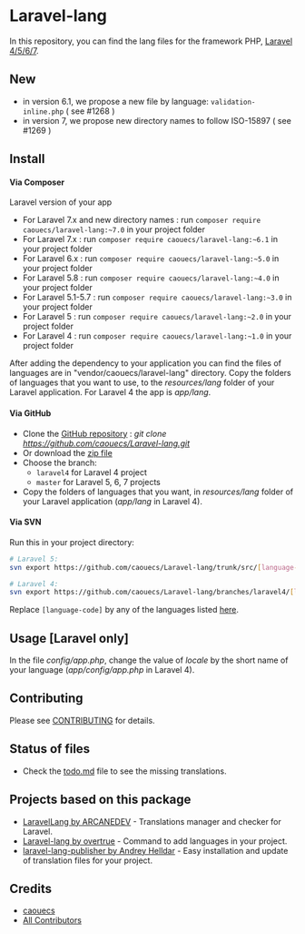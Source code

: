 # Laravel-lang

In this repository, you can find the lang files for the framework PHP, [Laravel 4/5/6/7](https://laravel.com).

## New

* in version 6.1, we propose a new file by language: `validation-inline.php` ( see #1268 )
* in version 7, we propose new directory names to follow ISO-15897 ( see #1269 )

## Install

#### Via Composer
Laravel version of your app
* For Laravel 7.x and new directory names : run `composer require caouecs/laravel-lang:~7.0` in your project folder
* For Laravel 7.x : run `composer require caouecs/laravel-lang:~6.1` in your project folder
* For Laravel 6.x : run `composer require caouecs/laravel-lang:~5.0` in your project folder
* For Laravel 5.8 : run `composer require caouecs/laravel-lang:~4.0` in your project folder
* For Laravel 5.1-5.7 : run `composer require caouecs/laravel-lang:~3.0` in your project folder
* For Laravel 5 : run `composer require caouecs/laravel-lang:~2.0` in your project folder
* For Laravel 4 : run `composer require caouecs/laravel-lang:~1.0` in your project folder

After adding the dependency to your application you can find the files of languages are in "vendor/caouecs/laravel-lang" directory.
Copy the folders of languages that you want to use, to the *resources/lang* folder of your Laravel application.
For Laravel 4 the app is *app/lang*.

#### Via GitHub

* Clone the [GitHub repository](https://github.com/caouecs/laravel-lang/) : *git clone https://github.com/caouecs/Laravel-lang.git*
* Or download the [zip file](https://github.com/caouecs/laravel-lang/archive/master.zip)
* Choose the branch:
    * `laravel4` for Laravel 4 project
    * `master` for Laravel 5, 6, 7 projects
* Copy the folders of languages that you want, in *resources/lang* folder of your Laravel application (*app/lang* in Laravel 4).

#### Via SVN

Run this in your project directory:

```sh
# Laravel 5:
svn export https://github.com/caouecs/Laravel-lang/trunk/src/[language-code] resources/lang/[language-code]

# Laravel 4:
svn export https://github.com/caouecs/Laravel-lang/branches/laravel4/[language-code] app/lang/[language-code]
```

Replace `[language-code]` by any of the languages listed [here](src).

## Usage [Laravel only]

In the file *config/app.php*, change the value of *locale* by the short name of your language (*app/config/app.php* in Laravel 4).


## Contributing

Please see [CONTRIBUTING](CONTRIBUTING.md) for details.

## Status of files

* Check the [todo.md](todo.md) file to see the missing translations.

## Projects based on this package

* [LaravelLang by ARCANEDEV](https://github.com/ARCANEDEV/LaravelLang) - Translations manager and checker for Laravel.
* [Laravel-lang by overtrue](https://github.com/overtrue/laravel-lang) - Command to add languages in your project.
* [laravel-lang-publisher by Andrey Helldar](https://github.com/andrey-helldar/laravel-lang-publisher) - Easy installation and update of translation files for your project.

## Credits

- [caouecs](https://github.com/caouecs)
- [All Contributors](https://github.com/caouecs/Laravel-lang/graphs/contributors)
